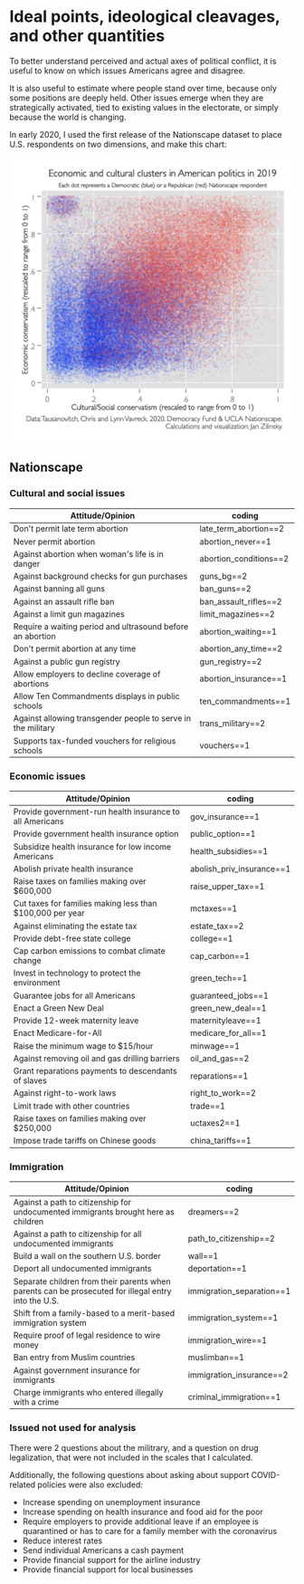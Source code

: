 # Ideal points, ideological cleavages, and other quantities 

To better understand perceived and actual axes of political conflict, it is useful to know on which issues Americans agree and disagree.

It is also useful to estimate where people stand over time, because only some positions are deeply held. Other issues emerge when they are strategically activated, tied to existing values in the electorate, or simply because the world is changing. 

In early 2020, I used the first release of the Nationscape dataset to place U.S. respondents on two dimensions, and make this chart:

![NS2019](Nationscape/Nationscape_2dimensions_2019.jpg)

## Nationscape

### Cultural and social issues

| Attitude/Opinion                                             | coding                 |
|--------------------------------------------------------------|------------------------|
| Don't permit late term abortion                              | late_term_abortion==2  |
| Never permit abortion                                        | abortion_never==1      |
| Against abortion when woman's life is in danger              | abortion_conditions==2 |
| Against background checks for gun purchases                  | guns_bg==2             |
| Against banning all guns                                     | ban_guns==2            |
| Against an assault rifle ban                                 | ban_assault_rifles==2  |
| Against a limit gun magazines                                | limit_magazines==2     |
| Require a waiting period and ultrasound before an abortion   | abortion_waiting==1    |
| Don't permit abortion at any time                            | abortion_any_time==2   |
| Against a public gun registry                                | gun_registry==2        |
| Allow employers to decline coverage of abortions             | abortion_insurance==1  |
| Allow Ten Commandments displays in public schools            | ten_commandments==1    |
| Against allowing transgender people to serve in the military | trans_military==2      |
| Supports tax-funded vouchers for religious schools           | vouchers==1            |

### Economic issues

| Attitude/Opinion                                          | coding                    |
|-----------------------------------------------------------|---------------------------|
| Provide government-run health insurance to all Americans  | gov_insurance==1          |
| Provide government health insurance option                | public_option==1          |
| Subsidize health insurance for low income Americans       | health_subsidies==1       |
| Abolish private health insurance                          | abolish_priv_insurance==1 |
| Raise taxes on families making over $600,000              | raise_upper_tax==1        |
| Cut taxes for families making less than $100,000 per year | mctaxes==1                |
| Against eliminating the estate tax                        | estate_tax==2             |
| Provide debt-free state college                           | college==1                |
| Cap carbon emissions to combat climate change             | cap_carbon==1             |
| Invest in technology to protect the environment           | green_tech==1             |
| Guarantee jobs for all Americans                          | guaranteed_jobs==1        |
| Enact a Green New Deal                                    | green_new_deal==1         |
| Provide 12-week maternity leave                           | maternityleave==1         |
| Enact Medicare-for-All                                    | medicare_for_all==1       |
| Raise the minimum wage to $15/hour                        | minwage==1                |
| Against removing oil and gas drilling barriers            | oil_and_gas==2            |
| Grant reparations payments to descendants of slaves       | reparations==1            |
| Against right-to-work laws                                | right_to_work==2          |
| Limit trade with other countries                          | trade==1                  |
| Raise taxes on families making over $250,000              | uctaxes2==1               |
| Impose trade tariffs on Chinese goods                     | china_tariffs==1          |

### Immigration

| Attitude/Opinion                                                                                    | coding                    |
|-----------------------------------------------------------------------------------------------------|---------------------------|
| Against a path to citizenship for undocumented immigrants brought here as children                  | dreamers==2               |
| Against a path to citizenship for all undocumented immigrants                                       | path_to_citizenship==2    |
| Build a wall on the southern U.S. border                                                            | wall==1                   |
| Deport all undocumented immigrants                                                                  | deportation==1            |
| Separate children from their parents when parents can be prosecuted for illegal entry into the U.S. | immigration_separation==1 |
| Shift from a family-based to a merit-based immigration system                                       | immigration_system==1     |
| Require proof of legal residence to wire money                                                      | immigration_wire==1       |
| Ban entry from Muslim countries                                                                     | muslimban==1              |
| Against government insurance for immigrants                                                         | immigration_insurance==2  |
| Charge immigrants who entered illegally with a crime                                                | criminal_immigration==1   |

### Issued not used for analysis

There were 2 questions about the militrary, and a question on drug legalization, that were not included in the scales that I calculated.

Additionally, the following questions about asking about support COVID-related policies were also excluded:

- Increase spending on unemployment insurance
- Increase spending on health insurance and food aid for the poor
- Require employers to provide additional leave if an employee is quarantined or has to care for a family member with the coronavirus
- Reduce interest rates
- Send individual Americans a cash payment
- Provide financial support for the airline industry
- Provide financial support for local businesses
